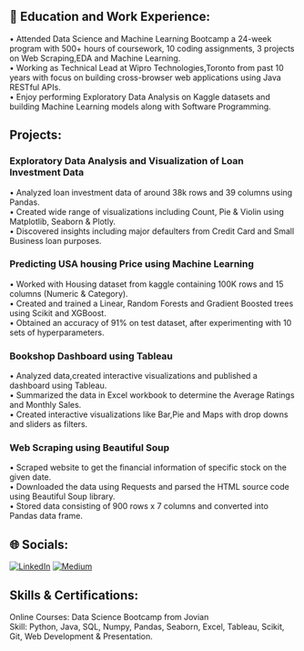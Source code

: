 ## 💫 Education and Work Experience:
• Attended Data Science and Machine Learning Bootcamp a 24-week program with 500+ hours of coursework, 10 coding assignments, 3 projects on Web Scraping,EDA and Machine Learning.<br>
• Working as Technical Lead at Wipro Technologies,Toronto from past 10 years with focus on building cross-browser web applications using Java RESTful APIs.<br>
• Enjoy performing Exploratory Data Analysis on Kaggle datasets and building Machine Learning models along with Software Programming.

## Projects:

### Exploratory Data Analysis and Visualization of Loan Investment Data
• Analyzed loan investment data of around 38k rows and 39 columns using Pandas.<br>
• Created wide range of visualizations including Count, Pie & Violin using Matplotlib, Seaborn & Plotly.<br>
• Discovered insights including major defaulters from Credit Card and Small Business loan purposes.

### Predicting USA housing Price using Machine Learning
• Worked with Housing dataset from kaggle containing 100K rows and 15 columns (Numeric & Category).<br>
• Created and trained a Linear, Random Forests and Gradient Boosted trees using Scikit and XGBoost.<br> 
• Obtained an accuracy of 91% on test dataset, after experimenting with 10 sets of hyperparameters.

### Bookshop Dashboard using Tableau
• Analyzed data,created interactive visualizations and published a dashboard using Tableau.<br>
• Summarized the data in Excel workbook to determine the Average Ratings and Monthly Sales.<br>
• Created interactive visualizations like Bar,Pie and Maps with drop downs and sliders as filters. 

### Web Scraping using Beautiful Soup
• Scraped website to get the financial information of specific stock on the given date.<br>
• Downloaded the data using Requests and parsed the HTML source code using Beautiful Soup library.<br>
• Stored data consisting of 900 rows x 7 columns and converted into Pandas data frame. 


## 🌐 Socials:
[![LinkedIn](https://img.shields.io/badge/LinkedIn-%230077B5.svg?logo=linkedin&logoColor=white)](https://linkedin.com/in/ravi-chandra-7913446) [![Medium](https://img.shields.io/badge/Medium-12100E?logo=medium&logoColor=white)](https://medium.com/@ravi-chan) 

## Skills & Certifications:

Online Courses: Data Science Bootcamp from Jovian <br>
Skill: Python, Java, SQL, Numpy, Pandas, Seaborn, Excel, Tableau, Scikit, Git, Web Development & Presentation.

<!--
## 💻 Tech Stack:
![Java](https://img.shields.io/badge/java-%23ED8B00.svg?style=for-the-badge&logo=java&logoColor=white) ![Python](https://img.shields.io/badge/python-3670A0?style=for-the-badge&logo=python&logoColor=ffdd54) ![CSS3](https://img.shields.io/badge/css3-%231572B6.svg?style=for-the-badge&logo=css3&logoColor=white) ![HTML5](https://img.shields.io/badge/html5-%23E34F26.svg?style=for-the-badge&logo=html5&logoColor=white) ![JavaScript](https://img.shields.io/badge/javascript-%23323330.svg?style=for-the-badge&logo=javascript&logoColor=%23F7DF1E) ![Markdown](https://img.shields.io/badge/markdown-%23000000.svg?style=for-the-badge&logo=markdown&logoColor=white) ![AWS](https://img.shields.io/badge/AWS-%23FF9900.svg?style=for-the-badge&logo=amazon-aws&logoColor=white) ![Heroku](https://img.shields.io/badge/heroku-%23430098.svg?style=for-the-badge&logo=heroku&logoColor=white) ![Spring](https://img.shields.io/badge/spring-%236DB33F.svg?style=for-the-badge&logo=spring&logoColor=white) ![Apache](https://img.shields.io/badge/apache-%23D42029.svg?style=for-the-badge&logo=apache&logoColor=white) ![Jenkins](https://img.shields.io/badge/jenkins-%232C5263.svg?style=for-the-badge&logo=jenkins&logoColor=white) ![Apache Maven](https://img.shields.io/badge/Apache%20Maven-C71A36?style=for-the-badge&logo=Apache%20Maven&logoColor=white) ![Apache Ant](https://img.shields.io/badge/Apache%20Ant-A81C7D?style=for-the-badge&logo=Apache%20Ant&logoColor=white) ![MySQL](https://img.shields.io/badge/mysql-%2300f.svg?style=for-the-badge&logo=mysql&logoColor=white) ![SQLite](https://img.shields.io/badge/sqlite-%2307405e.svg?style=for-the-badge&logo=sqlite&logoColor=white) ![NumPy](https://img.shields.io/badge/numpy-%23013243.svg?style=for-the-badge&logo=numpy&logoColor=white) ![Pandas](https://img.shields.io/badge/pandas-%23150458.svg?style=for-the-badge&logo=pandas&logoColor=white) ![scikit-learn](https://img.shields.io/badge/scikit--learn-%23F7931E.svg?style=for-the-badge&logo=scikit-learn&logoColor=white) ![Plotly](https://img.shields.io/badge/Plotly-%233F4F75.svg?style=for-the-badge&logo=plotly&logoColor=white) ![Jira](https://img.shields.io/badge/jira-%230A0FFF.svg?style=for-the-badge&logo=jira&logoColor=white) ![Postman](https://img.shields.io/badge/Postman-FF6C37?style=for-the-badge&logo=postman&logoColor=white)

## 📊 GitHub Stats:
![](https://github-readme-stats.vercel.app/api?username=ravichan18&theme=dark&hide_border=false&include_all_commits=false&count_private=false)<br/>
![](https://github-readme-streak-stats.herokuapp.com/?user=ravichan18&theme=dark&hide_border=false)<br/>
![](https://github-readme-stats.vercel.app/api/top-langs/?username=ravichan18&theme=dark&hide_border=false&include_all_commits=false&count_private=false&layout=compact)
-->
